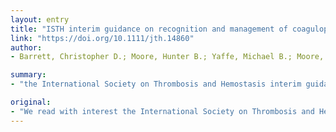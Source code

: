 ```yaml
---
layout: entry
title: "ISTH interim guidance on recognition and management of coagulopathy in COVID-19: A Comment"
link: "https://doi.org/10.1111/jth.14860"
author:
- Barrett, Christopher D.; Moore, Hunter B.; Yaffe, Michael B.; Moore, Ernest E.

summary:
- "the International Society on Thrombosis and Hemostasis interim guidance on recognition and management of coagulopathy in COVID-19 (1). We applaud this group's efforts in releasing a timely article on the pandemic impacting all regions of the globe. The proposed treatment strategy of prophylactic low molecular weight heparin is an unconvincing strategy."

original:
- "We read with interest the International Society on Thrombosis and Hemostasis interim guidance on recognition and management of coagulopathy in COVID-19 (1). We applaud this group's efforts in releasing a timely article on the pandemic impacting all regions of the globe. While we agree that this interim guidance addresses important considerations for monitoring the disease process, we believe that the proposed treatment strategy of prophylactic low molecular weight heparin (LMWH) to treat severe COVID-19 coagulopathy is an unconvincing strategy. Patients that are critically ill with COVID-19 have hallmark signs of disseminated intravascular coagulation (DIC)(2), and as noted in the ISTH interim guidance and our own clinical practice, thrombosis is the overwhelming phenotype with rare bleeding complications. We address this concern with the existing data on the severe hypercoagulable state of COVID-19 victims and advocate for consideration of systemic anticoagulation with unfractionated heparin to prevent life threatening micro- and macrovascular thrombosis to mitigate their associated consequences, up to and including progression of respiratory and organ failure."
---
```


